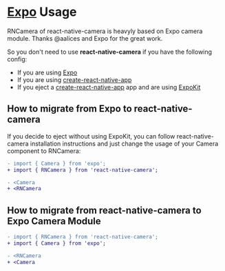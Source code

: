 # [Expo](https://expo.io/) Usage

RNCamera of react-native-camera is heavyly based on Expo camera module. Thanks @aalices and Expo for the great work.

So you don't need to use **react-native-camera** if you have the following config:

- If you are using [Expo](https://expo.io)
- If you are using [create-react-native-app](https://github.com/react-community/create-react-native-app)
- If you eject a [create-react-native-app](https://github.com/react-community/create-react-native-app) app and are using [ExpoKit](https://docs.expo.io/versions/latest/expokit/expokit)

## How to migrate from Expo to react-native-camera

If you decide to eject without using ExpoKit, you can follow react-native-camera installation instructions and just change the usage of your Camera component to RNCamera:

```diff
- import { Camera } from 'expo';
+ import { RNCamera } from 'react-native-camera';

- <Camera
+ <RNCamera
```

## How to migrate from react-native-camera to Expo Camera Module
```diff
- import { RNCamera } from 'react-native-camera';
+ import { Camera } from 'expo';

- <RNCamera
+ <Camera
```

